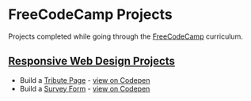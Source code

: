 # FreeCodeCamp Projects
Projects completed while going through the [FreeCodeCamp](https://www.freecodecamp.org/) curriculum.

## [Responsive Web Design Projects](/responsive-web-design)
   - Build a [Tribute Page](/responsive-web-design/tribute-page) - [view on Codepen](https://codepen.io/kauezero/pen/mdEddqz)
   - Build a [Survey Form](/responsive-web-design/survey-form) - [view on Codepen](https://codepen.io/kauezero/pen/rNLNQXy)
